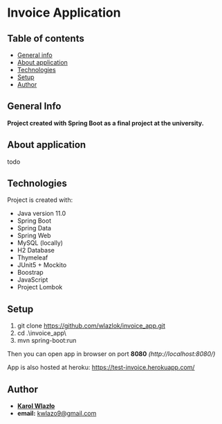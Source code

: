 # Invoice Application
## Table of contents
* [General info](#general-info)
* [About application](#about)
* [Technologies](#technologies)
* [Setup](#setup)
* [Author](#author)

## General Info
**Project created with Spring Boot as a final project at the university.**

## About application
todo

## Technologies
Project is created with:
* Java version 11.0
* Spring Boot
* Spring Data
* Spring Web
* MySQL (locally)
* H2 Database
* Thymeleaf
* JUnit5 + Mockito
* Boostrap
* JavaScript
* Project Lombok

## Setup
1. git clone https://github.com/wlazlok/invoice_app.git
2. cd .\invoice_app\
3. mvn spring-boot:run

Then you can open app in browser on port **8080** *(http://localhost:8080/)*

App is also hosted at heroku: https://test-invoice.herokuapp.com/

## Author
* **[Karol Wlazło](https://github.com/wlazlok)**
* **email:** kwlazo9@gmail.com
